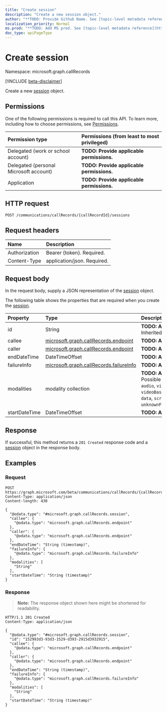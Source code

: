 ```yaml
---
title: "Create session"
description: "Create a new session object."
author: "**TODO: Provide Github Name. See [topic-level metadata reference](https://msgo.azurewebsites.net/add/document/guidelines/metadata.html#topic-level-metadata)**"
localization_priority: Normal
ms.prod: "**TODO: Add MS prod. See [topic-level metadata reference](https://msgo.azurewebsites.net/add/document/guidelines/metadata.html#topic-level-metadata)**"
doc_type: apiPageType
---
```


# Create session
Namespace: microsoft.graph.callRecords

[!INCLUDE [beta-disclaimer](../../includes/beta-disclaimer.md)]

Create a new [session](../resources/callrecords-session.md) object.

## Permissions
One of the following permissions is required to call this API. To learn more, including how to choose permissions, see [Permissions](/graph/permissions-reference).

|Permission type|Permissions (from least to most privileged)|
|:---|:---|
|Delegated (work or school account)|**TODO: Provide applicable permissions.**|
|Delegated (personal Microsoft account)|**TODO: Provide applicable permissions.**|
|Application|**TODO: Provide applicable permissions.**|

## HTTP request

<!-- {
  "blockType": "ignored"
}
-->
``` http
POST /communications/callRecords/{callRecordId}/sessions
```

## Request headers
|Name|Description|
|:---|:---|
|Authorization|Bearer {token}. Required.|
|Content-Type|application/json. Required.|

## Request body
In the request body, supply a JSON representation of the [session](../resources/callrecords-session.md) object.

The following table shows the properties that are required when you create the [session](../resources/callrecords-session.md).

|Property|Type|Description|
|:---|:---|:---|
|id|String|**TODO: Add Description** Inherited from [entity](../resources/callrecords-entity.md)|
|callee|[microsoft.graph.callRecords.endpoint](../resources/callrecords-endpoint.md)|**TODO: Add Description**|
|caller|[microsoft.graph.callRecords.endpoint](../resources/callrecords-endpoint.md)|**TODO: Add Description**|
|endDateTime|DateTimeOffset|**TODO: Add Description**|
|failureInfo|[microsoft.graph.callRecords.failureInfo](../resources/callrecords-failureinfo.md)|**TODO: Add Description**|
|modalities|modality collection|**TODO: Add Description**. Possible values are: `audio`, `video`, `videoBasedScreenSharing`, `data`, `screenSharing`, `unknownFutureValue`.|
|startDateTime|DateTimeOffset|**TODO: Add Description**|



## Response

If successful, this method returns a `201 Created` response code and a [session](../resources/callrecords-session.md) object in the response body.

## Examples

### Request
<!-- {
  "blockType": "request",
  "name": "create_session_from_"
}
-->
``` http
POST https://graph.microsoft.com/beta/communications/callRecords/{callRecordId}/sessions
Content-Type: application/json
Content-length: 430

{
  "@odata.type": "#microsoft.graph.callRecords.session",
  "callee": {
    "@odata.type": "microsoft.graph.callRecords.endpoint"
  },
  "caller": {
    "@odata.type": "microsoft.graph.callRecords.endpoint"
  },
  "endDateTime": "String (timestamp)",
  "failureInfo": {
    "@odata.type": "microsoft.graph.callRecords.failureInfo"
  },
  "modalities": [
    "String"
  ],
  "startDateTime": "String (timestamp)"
}
```


### Response
>**Note:** The response object shown here might be shortened for readability.
<!-- {
  "blockType": "response",
  "truncated": true,
  "@odata.type": "microsoft.graph.callRecords.session"
}
-->
``` http
HTTP/1.1 201 Created
Content-Type: application/json

{
  "@odata.type": "#microsoft.graph.callRecords.session",
  "id": "152993d3-93d3-1529-d393-2915d3932915",
  "callee": {
    "@odata.type": "microsoft.graph.callRecords.endpoint"
  },
  "caller": {
    "@odata.type": "microsoft.graph.callRecords.endpoint"
  },
  "endDateTime": "String (timestamp)",
  "failureInfo": {
    "@odata.type": "microsoft.graph.callRecords.failureInfo"
  },
  "modalities": [
    "String"
  ],
  "startDateTime": "String (timestamp)"
}
```

